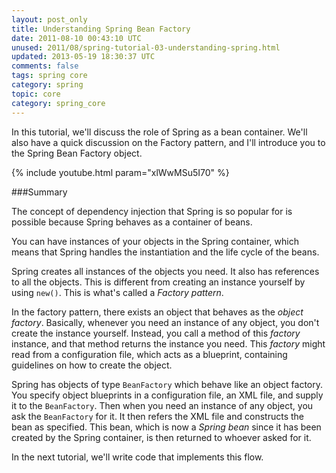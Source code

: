 ```yaml
---           
layout: post_only
title: Understanding Spring Bean Factory
date: 2011-08-10 00:43:10 UTC
unused: 2011/08/spring-tutorial-03-understanding-spring.html
updated: 2013-05-19 18:30:37 UTC
comments: false
tags: spring core
category: spring
topic: core
category: spring_core
---
```


In this tutorial, we'll discuss the role of Spring as a bean container. We'll also have a quick discussion on the Factory pattern, and I'll introduce you to the Spring Bean Factory object.

{% include youtube.html param="xlWwMSu5I70" %}

###Summary

The concept of dependency injection that Spring is so popular for is possible because Spring behaves as a container of beans.

You can have instances of your objects in the Spring container, which means that Spring handles the instantiation and the life cycle of the beans.

Spring creates all instances of the objects you need. It also has references to all the objects. This is different from creating an instance yourself by using `new()`. This is what's called a *Factory pattern*.

In the factory pattern, there exists an object that behaves as the *object factory*. Basically, whenever you need an instance of any object, you don't create the instance yourself. Instead, you call a method of this *factory* instance, and that method returns the instance you need. This *factory* might read from a configuration file, which acts as a blueprint, containing guidelines on how to create the object.

Spring has objects of type `BeanFactory` which behave like an object factory. You specify object blueprints in a configuration file, an XML file, and supply it to the `BeanFactory`. Then when you need an instance of any object, you ask the `BeanFactory` for it. It then refers the XML file and constructs the bean as specified. This bean, which is now a *Spring bean* since it has been created by the Spring container, is then returned to whoever asked for it.

In the next tutorial, we'll write code that implements this flow.